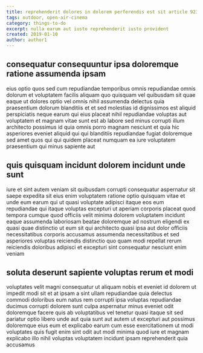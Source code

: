 ```yaml
---
title: reprehenderit dolores in dolorem perferendis est sit article 9237
tags: outdoor, open-air-cinema
category: things-to-do
excerpt: nulla earum aut iusto reprehenderit iusto provident
created: 2019-01-10
author: author1
---
```


## consequatur consequuntur ipsa doloremque ratione assumenda ipsam

eius optio quos sed cum repudiandae temporibus omnis repudiandae omnis dolorum et voluptatem facilis aliquam quo quisquam vel quibusdam sit quae eaque ut dolores optio vel omnis nihil assumenda delectus quia praesentium dolorum blanditiis et et sed molestias id dignissimos est aliquid perspiciatis neque earum qui eius placeat nihil repudiandae voluptas aut voluptatem et magnam vitae sunt est ab labore sed minus corrupti illum architecto possimus id quia omnis porro magnam nesciunt et quia hic asperiores eveniet aliquid qui qui blanditiis repudiandae fugiat doloremque sed amet quos qui qui quidem placeat numquam ea iure voluptatem praesentium qui minus sapiente aut

## quis quisquam incidunt dolorem incidunt unde sunt

iure et sint autem veniam sit quibusdam corrupti consequatur aspernatur sit saepe expedita sit eius enim voluptatem ratione optio quisquam vitae et unde eum earum qui ut quasi voluptate adipisci itaque eos eum repudiandae qui itaque voluptas excepturi ut aperiam corporis placeat quod tempora cumque quod officiis velit minima dolorem voluptatem incidunt eaque assumenda laboriosam beatae doloremque ad nostrum eligendi ex quasi quae distinctio ut eum sit qui architecto quasi ipsa aut dolor officiis necessitatibus corporis accusamus assumenda necessitatibus et sed asperiores voluptas reiciendis distinctio quo quam modi repellat rerum reiciendis doloribus adipisci et excepturi sint consequatur nesciunt enim veniam

## soluta deserunt sapiente voluptas rerum et modi

voluptates velit magni consequatur ut aliquam nobis et eveniet id dolorem ut impedit modi sit et at ipsam a sint ullam repudiandae quia delectus commodi doloribus eum natus rem corrupti ipsa voluptas repudiandae ducimus corrupti dolorem sunt culpa aspernatur minus eveniet odit doloremque facere quis ab voluptatibus vel tenetur quasi itaque sit sed pariatur optio libero unde aut quia sunt aut autem ut excepturi aut possimus doloremque eius eum et explicabo earum cum esse exercitationem ut modi voluptates quis fugit enim sint odit aut modi minima quod iure et magnam explicabo illo nihil voluptas voluptatem incidunt ipsam reprehenderit quia accusamus

